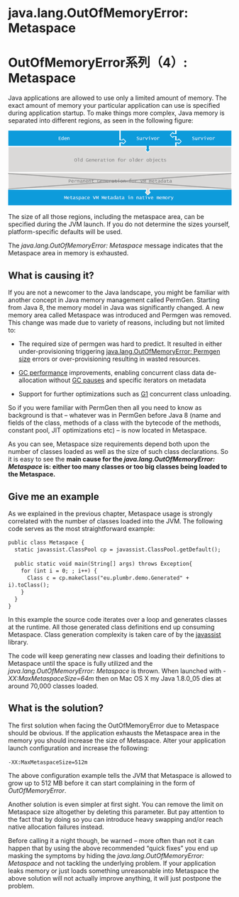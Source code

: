 # java.lang.OutOfMemoryError: **Metaspace**

# OutOfMemoryError系列（4）: Metaspace

Java applications are allowed to use only a limited amount of memory. The exact amount of memory your particular application can use is specified during application startup. To make things more complex, Java memory is separated into different regions, as seen in the following figure:



![metaspace error](04_01_OOM-example-metaspace.png)



The size of all those regions, including the metaspace area, can be specified during the JVM launch. If you do not determine the sizes yourself, platform-specific defaults will be used.

The _java.lang.OutOfMemoryError: Metaspace_ message indicates that the Metaspace area in memory is exhausted.

## What is causing it?

If you are not a newcomer to the Java landscape, you might be familiar with another concept in Java memory management called PermGen. Starting from Java 8, the memory model in Java was significantly changed. A new memory area called Metaspace was introduced and Permgen was removed. This change was made due to variety of reasons, including but not limited to:

*   The required size of permgen was hard to predict. It resulted in either under-provisioning triggering [java.lang.OutOfMemoryError: Permgen size](http://www.plumbr.eu/outofmemoryerror/permgen-space) errors or over-provisioning resulting in wasted resources.

*   [GC performance](https://plumbr.eu/handbook/gc-tuning/gc-tuning-in-practice) improvements, enabling concurrent class data de-allocation without [GC pauses](https://plumbr.eu/handbook/garbage-collection-algorithms-implementations) and specific iterators on metadata

*   Support for further optimizations such as [G1](https://plumbr.eu/handbook/garbage-collection-algorithms-implementations/g1) concurrent class unloading.

So if you were familiar with PermGen then all you need to know as background is that – whatever was in PermGen before Java 8 (name and fields of the class, methods of a class with the bytecode of the methods, constant pool, JIT optimizations etc) – is now located in Metaspace.

As you can see, Metaspace size requirements depend both upon the number of classes loaded as well as the size of such class declarations. So it is easy to see the **main cause for the _java.lang.OutOfMemoryError: Metaspace_ is: either too many classes or too big classes being loaded to the Metaspace.**

## Give me an example

As we explained in the previous chapter, Metaspace usage is strongly correlated with the number of classes loaded into the JVM. The following code serves as the most straightforward example:

```
public class Metaspace {
  static javassist.ClassPool cp = javassist.ClassPool.getDefault();

  public static void main(String[] args) throws Exception{
    for (int i = 0; ; i++) { 
      Class c = cp.makeClass("eu.plumbr.demo.Generated" + i).toClass();
    }
  }
}
```

In this example the source code iterates over a loop and generates classes at the runtime. All those generated class definitions end up consuming Metaspace. Class generation complexity is taken care of by the [javassist](http://www.csg.ci.i.u-tokyo.ac.jp/~chiba/javassist/) library.

The code will keep generating new classes and loading their definitions to Metaspace until the space is fully utilized and the _java.lang.OutOfMemoryError: Metaspace_ is thrown. When launched with _-XX:MaxMetaspaceSize=64m_ then on Mac OS X my Java 1.8.0_05 dies at around 70,000 classes loaded.


## What is the solution?

The first solution when facing the OutOfMemoryError due to Metaspace should be obvious. If the application exhausts the Metaspace area in the memory you should increase the size of Metaspace. Alter your application launch configuration and increase the following:

`-XX:MaxMetaspaceSize=512m`

The above configuration example tells the JVM that Metaspace is allowed to grow up to 512 MB before it can start complaining in the form of _OutOfMemoryError_.

Another solution is even simpler at first sight. You can remove the limit on Metaspace size altogether by deleting this parameter. But pay attention to the fact that by doing so you can introduce heavy swapping and/or reach native allocation failures instead.

Before calling it a night though, be warned – more often than not it can happen that by using the above recommended “quick fixes” you end up masking the symptoms by hiding the _java.lang.OutOfMemoryError: Metaspace_ and not tackling the underlying problem. If your application leaks memory or just loads something unreasonable into Metaspace the above solution will not actually improve anything, it will just postpone the problem.
